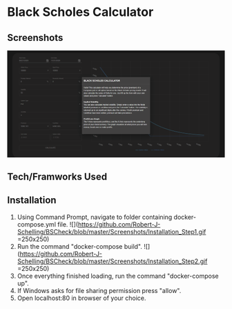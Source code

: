 # Black Scholes Calculator
## Screenshots
![](https://github.com/Robert-J-Schelling/BSCheck/blob/master/Screenshots/BSCalc_sample.gif)
## Tech/Framworks Used
## Installation
1. Using Command Prompt, navigate to folder containing docker-compose.yml file.
![](https://github.com/Robert-J-Schelling/BSCheck/blob/master/Screenshots/Installation_Step1.gif =250x250)
2. Run the command "docker-compose build".
![](https://github.com/Robert-J-Schelling/BSCheck/blob/master/Screenshots/Installation_Step2.gif =250x250)
3. Once everything finished loading, run the command "docker-compose up".
4. If Windows asks for file sharing permission press "allow".
5. Open localhost:80 in browser of your choice.
